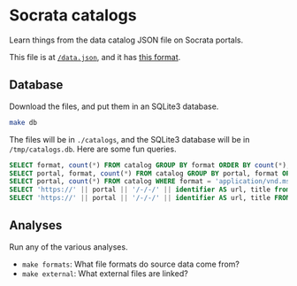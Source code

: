 Socrata catalogs
=====
Learn things from the data catalog JSON file on Socrata portals.

This file is at [`/data.json`](https://data.oregon.gov/data.json),
and it has [this format](http://project-open-data.github.io/schema/).

## Database
Download the files, and put them in an SQLite3 database.

```sh
make db
```

The files will be in `./catalogs`, and the SQLite3 database will be in
`/tmp/catalogs.db`. Here are some fun queries.

```sql
SELECT format, count(*) FROM catalog GROUP BY format ORDER BY count(*);
SELECT portal, format, count(*) FROM catalog GROUP BY portal, format ORDER BY count(*);
SELECT portal, count(*) FROM catalog WHERE format = 'application/vnd.ms-excel' GROUP BY portal ORDER BY portal;
SELECT 'https://' || portal || '/-/-/' || identifier AS url, title from catalog where format LIKE '%excel%';
SELECT 'https://' || portal || '/-/-/' || identifier AS url, title FROM catalog WHERE portal = 'data.sfgov.org' AND format = 'application/octet-stream';
```

## Analyses
Run any of the various analyses.

* `make formats`: What file formats do source data come from?
* `make external`: What external files are linked?
